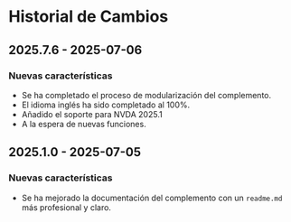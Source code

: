 # Historial de Cambios

## 2025.7.6 - 2025-07-06

### Nuevas características

*   Se ha completado el proceso de modularización del complemento.
*   El idioma inglés ha sido completado al 100%.
* Añadido el soporte para NVDA 2025.1
*   A la espera de nuevas funciones.

## 2025.1.0 - 2025-07-05

### Nuevas características

*   Se ha mejorado la documentación del complemento con un `readme.md` más profesional y claro.

